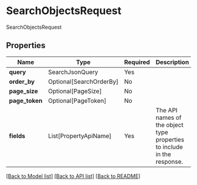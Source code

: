 # SearchObjectsRequest

SearchObjectsRequest

## Properties
| Name | Type | Required | Description |
| ------------ | ------------- | ------------- | ------------- |
**query** | SearchJsonQuery | Yes |  |
**order_by** | Optional[SearchOrderBy] | No |  |
**page_size** | Optional[PageSize] | No |  |
**page_token** | Optional[PageToken] | No |  |
**fields** | List[PropertyApiName] | Yes | The API names of the object type properties to include in the response.  |


[[Back to Model list]](../../../README.md#models-v1-link) [[Back to API list]](../../../README.md#documentation-for-api-endpoints) [[Back to README]](../../../README.md)

